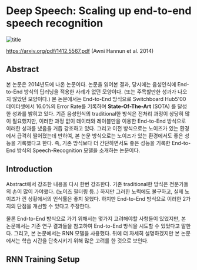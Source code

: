 # Deep Speech: Scaling up end-to-end speech recognition  
  
![title](https://postfiles.pstatic.net/MjAyMDAyMjNfMTQ1/MDAxNTgyMzkwNTAyMzI5.qYtgph7nxA4sOZlHd8-dw9dOmXeEZvz3zifBjyMYNaUg.uX_2ZheLYRPxPHJogipB50IrpYX7yYi5jNPWbWGv2sog.PNG.sooftware/image.png?type=w773)  
  
https://arxiv.org/pdf/1412.5567.pdf (Awni Hannun et al. 2014)  
  
## Abstract  
  
 본 논문은 2014년도에 나온 논문이다. 논문을 읽어본 결과, 당시에는 음성인식에 End-to-End 방식의 딥러닝을 적용한 사례가 없던 모양이다. (또는 주목할만한 성과가 나오지 않았던 모양이다.) 본 논문에서는 End-to-End 방식으로 Switchboard Hub5'00 데이터셋에서 16.0%의 Error Rate를 기록하며 **State-Of-The-Art** (SOTA) 를 달성한 성과를 밝히고 있다. 기존 음성인식의 traditional한 방식은 전처리 과정이 상당히 많이 필요했지만, 이러한 과정 없이 데이터와 레이블만을 이용한 End-to-End 방식으로 이러한 성과를 냈음을 거듭 강조하고 있다. 그리고 이전 방식으로는 노이즈가 있는 환경에서 급격히 떨어졌는데 반하여, 본 논문 방식으로는 노이즈가 있는 환경에서도 좋은 성능을 기록했다고 한다. 즉, 기존 방식보다 더 간단하면서도 좋은 성능을 기록한 End-to-End 방식의 Speech-Recognition 모델을 소개하는 논문이다.  

## Introduction

Abstract에서 강조한 내용을 다시 한번 강조한다. 기존 traditional한 방식은 전문가들의 손이 많이 가야했다. (노이즈 필터링 등..) 하지만 그러한 노력에도 불구하고, 실제 노이즈가 낀 상황에서의 인식률은 좋지 못했다. 하지만 End-to-End 방식으로 이러한 2가지의 단점을 개선할 수 있다고 주장한다.   
  
 물론 End-to-End 방식으로 가기 위해서는 몇가지 고려해야할 사항들이 있었지만, 본 논문에서는 기존 연구 결과들을 참고하여 End-to-End 방식을 시도할 수 있었다고 말한다. 그리고, 본 논문에서는 RNN 모델을 사용했다. 뒤에 더 자세히 설명하겠지만 본 논문에서는 학습 시간을 단축시키기 위해 많은 고려를 한 것으로 보인다.  
   
## RNN Training Setup
  
